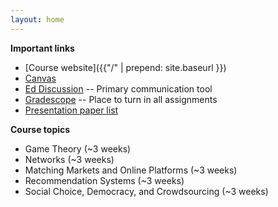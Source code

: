 ```yaml
---
layout: home
---
```

<b>Important links</b>
 - [Course website]({{"/" | prepend: site.baseurl }})
 - [Canvas](https://canvas.cornell.edu/courses/62880)
 - [Ed Discussion](https://edstem.org/us/courses/49973/discussion/) -- Primary communication tool
 - [Gradescope](https://www.gradescope.com/courses/680548) -- Place to turn in all assignments
 - [Presentation paper list](https://docs.google.com/document/d/1kq_TZtjNRbT2ULiO_4ngWr61f_2op4F7_3etKHkjBDk/edit?usp=sharing)
 

 <b> Course topics </b>
 - Game Theory (~3 weeks)
 - Networks (~3 weeks)
 - Matching Markets and Online Platforms (~3 weeks)
 - Recommendation Systems (~3 weeks)
 - Social Choice, Democracy, and Crowdsourcing (~3 weeks)

